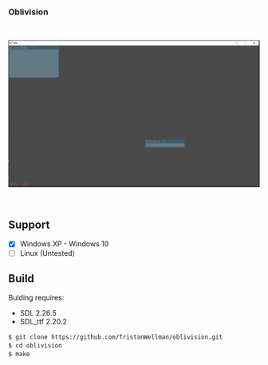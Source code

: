 ### Oblivision

<div align="center">
  <br />
  <p>
    <a href="https://github.com/wellang/wellang.git"><img src="window.PNG" width="800" alt="oblivision" /></a>
  </p>
  <br />
</div>

## Support

- [x] Windows XP - Windows 10
- [ ] Linux (Untested)

## Build

Bulding requires:
* SDL 2.26.5
* SDL_ttf 2.20.2

```bash
$ git clone https://github.com/TristanWellman/oblivision.git
$ cd oblivision
$ make
```